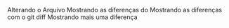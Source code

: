 Alterando o Arquivo
Mostrando as diferenças do 
Mostrando as diferenças com o git diff
Mostrando mais uma diferença
